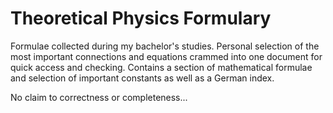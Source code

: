 # Theoretical Physics Formulary

Formulae collected during my bachelor's studies. Personal selection of the most important connections and equations crammed into one document for quick access and checking. Contains a section of mathematical formulae and selection of important constants as well as a German index.

No claim to correctness or completeness...
